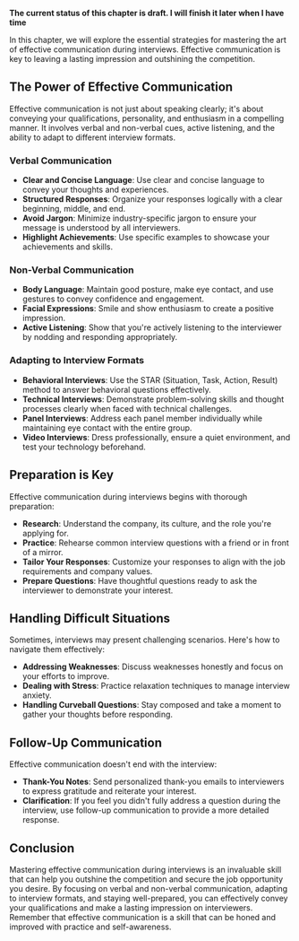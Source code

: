 **The current status of this chapter is draft. I will finish it later when I have time**

In this chapter, we will explore the essential strategies for mastering the art of effective communication during interviews. Effective communication is key to leaving a lasting impression and outshining the competition.

The Power of Effective Communication
------------------------------------

Effective communication is not just about speaking clearly; it's about conveying your qualifications, personality, and enthusiasm in a compelling manner. It involves verbal and non-verbal cues, active listening, and the ability to adapt to different interview formats.

### Verbal Communication

* **Clear and Concise Language**: Use clear and concise language to convey your thoughts and experiences.
* **Structured Responses**: Organize your responses logically with a clear beginning, middle, and end.
* **Avoid Jargon**: Minimize industry-specific jargon to ensure your message is understood by all interviewers.
* **Highlight Achievements**: Use specific examples to showcase your achievements and skills.

### Non-Verbal Communication

* **Body Language**: Maintain good posture, make eye contact, and use gestures to convey confidence and engagement.
* **Facial Expressions**: Smile and show enthusiasm to create a positive impression.
* **Active Listening**: Show that you're actively listening to the interviewer by nodding and responding appropriately.

### Adapting to Interview Formats

* **Behavioral Interviews**: Use the STAR (Situation, Task, Action, Result) method to answer behavioral questions effectively.
* **Technical Interviews**: Demonstrate problem-solving skills and thought processes clearly when faced with technical challenges.
* **Panel Interviews**: Address each panel member individually while maintaining eye contact with the entire group.
* **Video Interviews**: Dress professionally, ensure a quiet environment, and test your technology beforehand.

Preparation is Key
------------------

Effective communication during interviews begins with thorough preparation:

* **Research**: Understand the company, its culture, and the role you're applying for.
* **Practice**: Rehearse common interview questions with a friend or in front of a mirror.
* **Tailor Your Responses**: Customize your responses to align with the job requirements and company values.
* **Prepare Questions**: Have thoughtful questions ready to ask the interviewer to demonstrate your interest.

Handling Difficult Situations
-----------------------------

Sometimes, interviews may present challenging scenarios. Here's how to navigate them effectively:

* **Addressing Weaknesses**: Discuss weaknesses honestly and focus on your efforts to improve.
* **Dealing with Stress**: Practice relaxation techniques to manage interview anxiety.
* **Handling Curveball Questions**: Stay composed and take a moment to gather your thoughts before responding.

Follow-Up Communication
-----------------------

Effective communication doesn't end with the interview:

* **Thank-You Notes**: Send personalized thank-you emails to interviewers to express gratitude and reiterate your interest.
* **Clarification**: If you feel you didn't fully address a question during the interview, use follow-up communication to provide a more detailed response.

Conclusion
----------

Mastering effective communication during interviews is an invaluable skill that can help you outshine the competition and secure the job opportunity you desire. By focusing on verbal and non-verbal communication, adapting to interview formats, and staying well-prepared, you can effectively convey your qualifications and make a lasting impression on interviewers. Remember that effective communication is a skill that can be honed and improved with practice and self-awareness.
